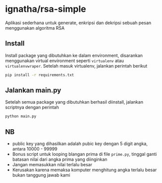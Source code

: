 # ignatha/rsa-simple


Aplikasi sederhana untuk generate, enkripsi dan dekripsi sebuah pesan menggunakan algoritma RSA


## Install

Install package yang dibutuhkan ke dalam environment, disarankan menggunakan virtual environment seperti `virtualenv` atau `virtualenvwraper`. Setelah masuk virtualenv, jalankan perintah berikut

```bash
pip install -r requirements.txt
```

## Jalankan main.py
Setelah semua package yang dibutuhkan berhasil diinstall, jalankan scriptnya dengan perintah

```bash
python main.py
```

## NB
- public key yang dihasilkan adalah pubic key dengan 5 digit angka, antara 10000 - 99999
- Bonus script untuk looping blangan prima di file `prime.py`, tinggal ganti batasan nilai dari angka prima yang diinginkan
- Jangan memasukkan nilai terlalu besar
- Kerusakan karena memaksa komputer menghitung angka terlalu besar bukan tanggung jawab kami
